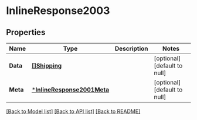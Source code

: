 # InlineResponse2003

## Properties
Name | Type | Description | Notes
------------ | ------------- | ------------- | -------------
**Data** | [**[]Shipping**](Shipping.md) |  | [optional] [default to null]
**Meta** | [***InlineResponse2001Meta**](inline_response_200_1_meta.md) |  | [optional] [default to null]

[[Back to Model list]](../README.md#documentation-for-models) [[Back to API list]](../README.md#documentation-for-api-endpoints) [[Back to README]](../README.md)



